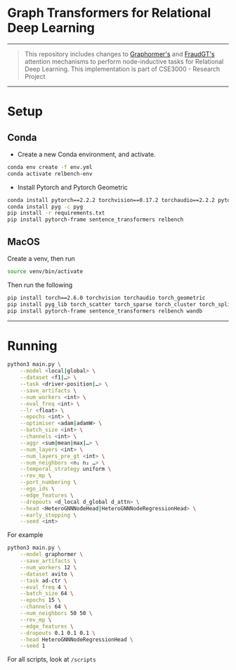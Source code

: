 # Graph Transformers for Relational Deep Learning
---
> This repository includes changes to [Graphormer's](https://arxiv.org/abs/2106.05234) and [FraudGT's](https://dl.acm.org/doi/10.1145/3677052.3698648) attention mechanisms to perform node-inductive tasks for Relational Deep Learning. This implementation is part of CSE3000 - Research Project
---

# Setup

## Conda

- Create a new Conda environment, and activate.
```bash
conda env create -f env.yml
conda activate relbench-env

```
- Install Pytorch and Pytorch Geometric
```bash
conda install pytorch==2.2.2 torchvision==0.17.2 torchaudio==2.2.2 pytorch-cuda=11.8 -c pytorch -c nvidia
conda install pyg -c pyg
pip install -r requirements.txt
pip install pytorch-frame sentence_transformers relbench
```

## MacOS

Create a venv, then run

```bash
source venv/bin/activate
```

Then run the following

```bash
pip install torch==2.6.0 torchvision torchaudio torch_geometric
pip install pyg_lib torch_scatter torch_sparse torch_cluster torch_spline_conv -f https://data.pyg.org/whl/torch-2.6.0+cpu.html   
pip install pytorch-frame sentence_transformers relbench wandb
```

---

# Running

```bash
python3 main.py \
    --model <local|global> \
    --dataset <f1|…> \
    --task <driver-position|…> \
    --save_artifacts \
    --num_workers <int> \
    --eval_freq <int> \
    --lr <float> \
    --epochs <int> \
    --optimiser <adam|adamW> \
    --batch_size <int> \
    --channels <int> \
    --aggr <sum|mean|max|…> \
    --num_layers <int> \
    --num_layers_pre_gt <int> \
    --num_neighbors <n₁ n₂ …> \
    --temporal_strategy uniform \
    --rev_mp \
    --port_numbering \
    --ego_ids \
    --edge_features \
    --dropouts <d_local d_global d_attn> \
    --head <HeteroGNNNodeHead|HeteroGNNNodeRegressionHead> \
    --early_stopping \
    --seed <int>
```

For example

```bash
python3 main.py \
    --model graphormer \
    --save_artifacts \
    --num_workers 12 \
    --dataset avito \
    --task ad-ctr \
    --eval_freq 4 \
    --batch_size 64 \
    --epochs 15 \
    --channels 64 \
    --num_neighbors 50 50 \
    --rev_mp \
    --edge_features \
    --dropouts 0.1 0.1 0.1 \
    --head HeteroGNNNodeRegressionHead \
    --seed 1
```

For all scripts, look at `/scripts`
